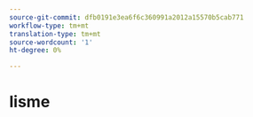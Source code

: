 ```yaml
---
source-git-commit: dfb0191e3ea6f6c360991a2012a15570b5cab771
workflow-type: tm+mt
translation-type: tm+mt
source-wordcount: '1'
ht-degree: 0%

---
```

# lisme

